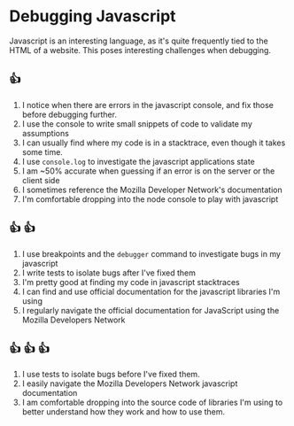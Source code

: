 # Debugging Javascript

Javascript is an interesting language, as it's quite frequently tied to the HTML
of a website. This poses interesting challenges when debugging.

## :+1:
1. I notice when there are errors in the javascript console, and fix those
   before debugging further.
1. I use the console to write small snippets of code to validate my assumptions
1. I can usually find where my code is in a stacktrace, even though it takes
   some time.
1. I use `console.log` to investigate the javascript applications state
1. I am ~50% accurate when guessing if an error is on the server or the client
   side
1. I sometimes reference the Mozilla Developer Network's documentation
1. I'm comfortable dropping into the node console to play with javascript

## :+1: :+1:
1. I use breakpoints and the `debugger` command to investigate bugs in my javascript
1. I write tests to isolate bugs after I've fixed them
1. I'm pretty good at finding my code in javascript stacktraces
1. I can find and use official documentation for the javascript libraries I'm
   using
1. I regularly navigate the official documentation for JavaScript using the
   Mozilla Developers Network

## :+1: :+1: :+1:
1. I use tests to isolate bugs before I've fixed them.
1. I easily navigate the Mozilla Developers Network javascript documentation
1. I am comfortable dropping into the source code of libraries I'm using to
   better understand how they work and how to use them.
